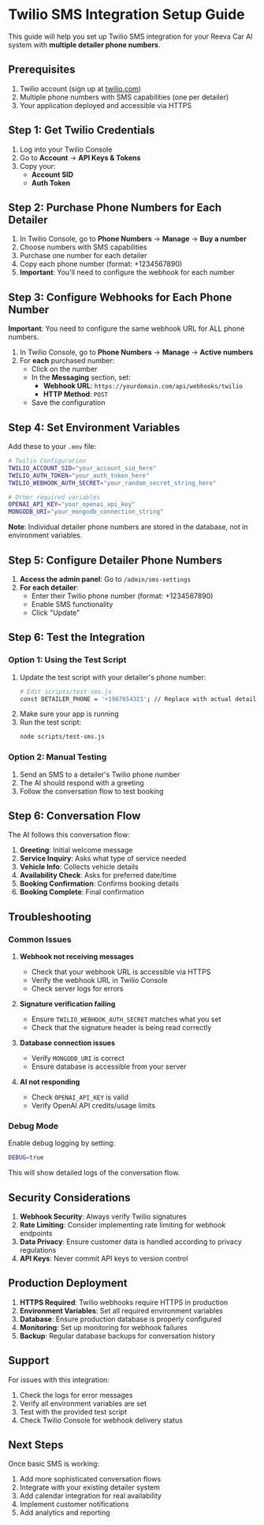 # Twilio SMS Integration Setup Guide

This guide will help you set up Twilio SMS integration for your Reeva Car AI system with **multiple detailer phone numbers**.

## Prerequisites

1. Twilio account (sign up at [twilio.com](https://twilio.com))
2. Multiple phone numbers with SMS capabilities (one per detailer)
3. Your application deployed and accessible via HTTPS

## Step 1: Get Twilio Credentials

1. Log into your Twilio Console
2. Go to **Account** → **API Keys & Tokens**
3. Copy your:
   - **Account SID**
   - **Auth Token**

## Step 2: Purchase Phone Numbers for Each Detailer

1. In Twilio Console, go to **Phone Numbers** → **Manage** → **Buy a number**
2. Choose numbers with SMS capabilities
3. Purchase one number for each detailer
4. Copy each phone number (format: +1234567890)
5. **Important**: You'll need to configure the webhook for each number

## Step 3: Configure Webhooks for Each Phone Number

**Important**: You need to configure the same webhook URL for ALL phone numbers.

1. In Twilio Console, go to **Phone Numbers** → **Manage** → **Active numbers**
2. For **each** purchased number:
   - Click on the number
   - In the **Messaging** section, set:
     - **Webhook URL**: `https://yourdomain.com/api/webhooks/twilio`
     - **HTTP Method**: `POST`
   - Save the configuration

## Step 4: Set Environment Variables

Add these to your `.env` file:

```bash
# Twilio Configuration
TWILIO_ACCOUNT_SID="your_account_sid_here"
TWILIO_AUTH_TOKEN="your_auth_token_here"
TWILIO_WEBHOOK_AUTH_SECRET="your_random_secret_string_here"

# Other required variables
OPENAI_API_KEY="your_openai_api_key"
MONGODB_URI="your_mongodb_connection_string"
```

**Note**: Individual detailer phone numbers are stored in the database, not in environment variables.

## Step 5: Configure Detailer Phone Numbers

1. **Access the admin panel**: Go to `/admin/sms-settings`
2. **For each detailer**:
   - Enter their Twilio phone number (format: +1234567890)
   - Enable SMS functionality
   - Click "Update"

## Step 6: Test the Integration

### Option 1: Using the Test Script

1. Update the test script with your detailer's phone number:
   ```bash
   # Edit scripts/test-sms.js
   const DETAILER_PHONE = '+1987654321'; // Replace with actual detailer phone
   ```
2. Make sure your app is running
3. Run the test script:
   ```bash
   node scripts/test-sms.js
   ```

### Option 2: Manual Testing

1. Send an SMS to a detailer's Twilio phone number
2. The AI should respond with a greeting
3. Follow the conversation flow to test booking

## Step 6: Conversation Flow

The AI follows this conversation flow:

1. **Greeting**: Initial welcome message
2. **Service Inquiry**: Asks what type of service needed
3. **Vehicle Info**: Collects vehicle details
4. **Availability Check**: Asks for preferred date/time
5. **Booking Confirmation**: Confirms booking details
6. **Booking Complete**: Final confirmation

## Troubleshooting

### Common Issues

1. **Webhook not receiving messages**
   - Check that your webhook URL is accessible via HTTPS
   - Verify the webhook URL in Twilio Console
   - Check server logs for errors

2. **Signature verification failing**
   - Ensure `TWILIO_WEBHOOK_AUTH_SECRET` matches what you set
   - Check that the signature header is being read correctly

3. **Database connection issues**
   - Verify `MONGODB_URI` is correct
   - Ensure database is accessible from your server

4. **AI not responding**
   - Check `OPENAI_API_KEY` is valid
   - Verify OpenAI API credits/usage limits

### Debug Mode

Enable debug logging by setting:
```bash
DEBUG=true
```

This will show detailed logs of the conversation flow.

## Security Considerations

1. **Webhook Security**: Always verify Twilio signatures
2. **Rate Limiting**: Consider implementing rate limiting for webhook endpoints
3. **Data Privacy**: Ensure customer data is handled according to privacy regulations
4. **API Keys**: Never commit API keys to version control

## Production Deployment

1. **HTTPS Required**: Twilio webhooks require HTTPS in production
2. **Environment Variables**: Set all required environment variables
3. **Database**: Ensure production database is properly configured
4. **Monitoring**: Set up monitoring for webhook failures
5. **Backup**: Regular database backups for conversation history

## Support

For issues with this integration:
1. Check the logs for error messages
2. Verify all environment variables are set
3. Test with the provided test script
4. Check Twilio Console for webhook delivery status

## Next Steps

Once basic SMS is working:
1. Add more sophisticated conversation flows
2. Integrate with your existing detailer system
3. Add calendar integration for real availability
4. Implement customer notifications
5. Add analytics and reporting
